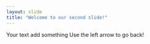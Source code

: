 ```yaml
---
layout: slide
title: "Welcome to our second slide!"
---
```

Your text add something
Use the left arrow to go back!
